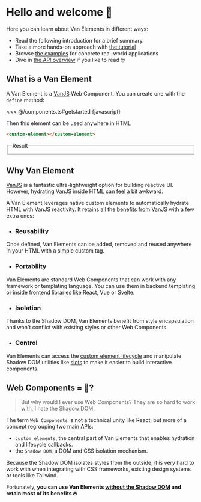 # Hello and welcome 👋

Here you can learn about Van Elements in different ways:

- Read the following introduction for a brief summary.
- Take a more hands-on approach with [the tutorial](./tutorial)
- Browse [the examples](../examples) for concrete real-world applications
- Dive in [the API overview](../learn/overview) if you like to read 🤓

## What is a Van Element

A Van Element is a [VanJS](https://vanjs.org/) Web Component. You can create one with the `define` method:

<<< @/components.ts#getstarted {javascript}

Then this element can be used anywhere in HTML

```html
<custom-element></custom-element>
```

<fieldset>
    <legend>Result</legend>
    <custom-element></custom-element>
</fieldset>

## Why Van Element

[VanJS](https://vanjs.org/) is a fantastic ultra-lightweight option for building reactive UI. However, hydrating VanJS inside HTML can feel a bit awkward.

A Van Element leverages native custom elements to automatically hydrate HTML with VanJS reactivity. It retains all the [benefits from VanJS](https://vanjs.org/#why-vanjs) with a few extra ones:

- ### Reusability

Once defined, Van Elements can be added, removed and reused anywhere in your HTML with a simple custom tag.

- ### Portability

Van Elements are standard Web Components that can work with any framework or templating language. You can use them in backend templating or inside frontend libraries like React, Vue or Svelte.

- ### Isolation

Thanks to the Shadow DOM, Van Elements benefit from style encapsulation and won't conflict with existing styles or other Web Components.

- ### Control

Van Elements can access the [custom element lifecycle](../learn/lifecycle) and manipulate Shadow DOM utilities like [slots](../advanced/slots) to make it easier to build interactive components.

## Web Components = 💩?

> But why would I ever use Web Components? They are so hard to work with, I hate the Shadow DOM.

The term `Web Components` is not a technical unity like React, but more of a concept regrouping two main APIs:

- `custom elements`, the central part of Van Elements that enables hydration and lifecycle callbacks.
- the `Shadow DOM`, a DOM and CSS isolation mechanism.

Because the Shadow DOM isolates styles from the outside, it is very hard to work with when integrating with CSS frameworks, existing design systems or tools like Tailwind.

Fortunately, **you can use Van Elements [without the Shadow DOM](../learn/shadow-options#disable-shadow-dom) and retain most of its benefits 🔥**
